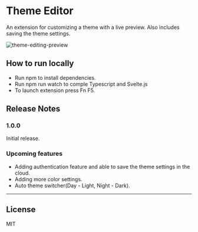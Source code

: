 # Theme Editor

An extension for customizing a theme with a live preview. Also includes saving the theme settings.

![theme-editing-preview](https://media.giphy.com/media/lWTq6ilmah58QQr7ut/giphy.gif?cid=790b7611ae57dc6bf97ca189b2b30256b9205d9f3568cf9a&rid=giphy.gif&ct=g)

## How to run locally

* Run npm to install dependencies.
* Run npm run watch to comple Typescript and Svelte.js
* To launch extension press Fn F5.

## Release Notes

### 1.0.0

Initial release.

### Upcoming features
* Adding authentication feature and able to save the theme settings in the cloud.
* Adding more color settings.
* Auto theme switcher(Day - Light, Night - Dark).

-----------------------------------------------------------------------------------------------------------
License
----
MIT

